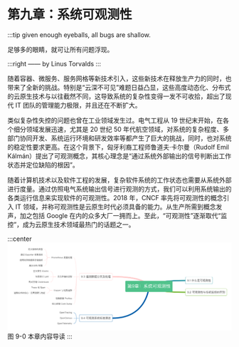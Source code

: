 # 第九章：系统可观测性
:::tip <a/>
given enough eyeballs, all bugs are shallow.

足够多的眼睛，就可让所有问题浮现。

:::right
—— by Linus Torvalds
:::

随着容器、微服务、服务网格等新技术引入，这些新技术在释放生产力的同时，也带来了全新的挑战。特别是“云深不可见”难题日益凸显，这些高度动态化、分布式的云原生技术与以往截然不同，这导致系统的复杂性变得一发不可收拾，超出了现代 IT 团队的管理能力极限，并且还在不断扩大。

类似复杂性失控的问题也曾在工业领域发生过。电气工程从 19 世纪末开始，在各个细分领域发展迅速，尤其是 20 世纪 50 年代航空领域，对系统的复杂程度、多部门协同开发、系统运行环境和研发效率等都产生了巨大的挑战，同时，也对系统的稳定性要求更高。在这个背景下，匈牙利裔工程师鲁道夫·卡尔曼（Rudolf Emil Kálmán）提出了可观测概念，其核心理念是“通过系统外部输出的信号判断出工作状态并定位缺陷的根因”。

随着计算机技术以及软件工程的发展，复杂软件系统的工作状态也需要从系统外部进行度量。通过仿照电气系统输出信号进行观测的方式，我们可以利用系统输出的各类运行信息来实现软件的可观测性。2018 年，CNCF 率先将可观测性的概念引入 IT 领域，并称可观测性是云原生时代必须具备的能力。从生产所需到概念发声，加之包括 Google 在内的众多大厂一拥而上。至此，“可观测性”逐渐取代“监控”，成为云原生技术领域最热门的话题之一。

:::center
  ![](../assets/observability.png)<br/>
  图 9-0 本章内容导读
:::

